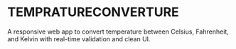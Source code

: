 # TEMPRATURECONVERTURE
A responsive web app to convert temperature between Celsius, Fahrenheit, and Kelvin with real-time validation and clean UI.
